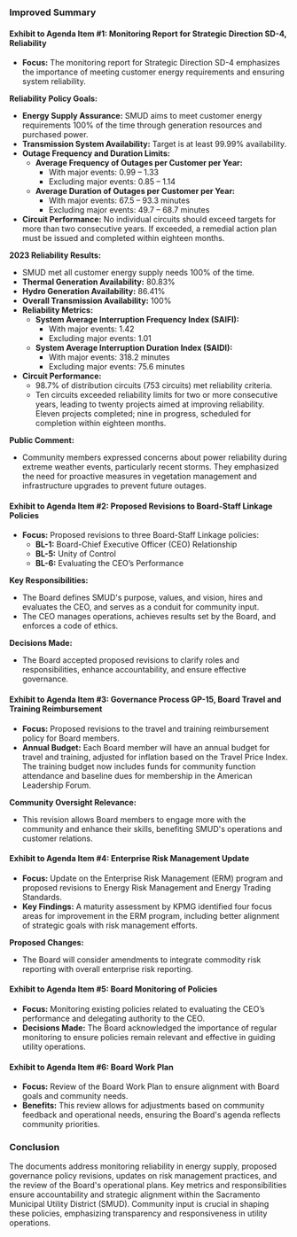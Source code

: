 ### Improved Summary

#### Exhibit to Agenda Item #1: Monitoring Report for Strategic Direction SD-4, Reliability
- **Focus:** The monitoring report for Strategic Direction SD-4 emphasizes the importance of meeting customer energy requirements and ensuring system reliability.

**Reliability Policy Goals:**
- **Energy Supply Assurance:** SMUD aims to meet customer energy requirements 100% of the time through generation resources and purchased power.
- **Transmission System Availability:** Target is at least 99.99% availability.
- **Outage Frequency and Duration Limits:**
  - **Average Frequency of Outages per Customer per Year:**
    - With major events: 0.99 – 1.33
    - Excluding major events: 0.85 – 1.14
  - **Average Duration of Outages per Customer per Year:**
    - With major events: 67.5 – 93.3 minutes
    - Excluding major events: 49.7 – 68.7 minutes
- **Circuit Performance:** No individual circuits should exceed targets for more than two consecutive years. If exceeded, a remedial action plan must be issued and completed within eighteen months.

**2023 Reliability Results:**
- SMUD met all customer energy supply needs 100% of the time.
- **Thermal Generation Availability:** 80.83%
- **Hydro Generation Availability:** 86.41%
- **Overall Transmission Availability:** 100%
- **Reliability Metrics:**
  - **System Average Interruption Frequency Index (SAIFI):**
    - With major events: 1.42
    - Excluding major events: 1.01
  - **System Average Interruption Duration Index (SAIDI):**
    - With major events: 318.2 minutes
    - Excluding major events: 75.6 minutes
- **Circuit Performance:**
  - 98.7% of distribution circuits (753 circuits) met reliability criteria.
  - Ten circuits exceeded reliability limits for two or more consecutive years, leading to twenty projects aimed at improving reliability. Eleven projects completed; nine in progress, scheduled for completion within eighteen months.

**Public Comment:**
- Community members expressed concerns about power reliability during extreme weather events, particularly recent storms. They emphasized the need for proactive measures in vegetation management and infrastructure upgrades to prevent future outages.

#### Exhibit to Agenda Item #2: Proposed Revisions to Board-Staff Linkage Policies
- **Focus:** Proposed revisions to three Board-Staff Linkage policies:
  - **BL-1:** Board-Chief Executive Officer (CEO) Relationship
  - **BL-5:** Unity of Control
  - **BL-6:** Evaluating the CEO’s Performance

**Key Responsibilities:**
- The Board defines SMUD's purpose, values, and vision, hires and evaluates the CEO, and serves as a conduit for community input.
- The CEO manages operations, achieves results set by the Board, and enforces a code of ethics.

**Decisions Made:**
- The Board accepted proposed revisions to clarify roles and responsibilities, enhance accountability, and ensure effective governance.

#### Exhibit to Agenda Item #3: Governance Process GP-15, Board Travel and Training Reimbursement
- **Focus:** Proposed revisions to the travel and training reimbursement policy for Board members.
- **Annual Budget:** Each Board member will have an annual budget for travel and training, adjusted for inflation based on the Travel Price Index. The training budget now includes funds for community function attendance and baseline dues for membership in the American Leadership Forum.

**Community Oversight Relevance:**
- This revision allows Board members to engage more with the community and enhance their skills, benefiting SMUD's operations and customer relations.

#### Exhibit to Agenda Item #4: Enterprise Risk Management Update
- **Focus:** Update on the Enterprise Risk Management (ERM) program and proposed revisions to Energy Risk Management and Energy Trading Standards.
- **Key Findings:** A maturity assessment by KPMG identified four focus areas for improvement in the ERM program, including better alignment of strategic goals with risk management efforts.

**Proposed Changes:**
- The Board will consider amendments to integrate commodity risk reporting with overall enterprise risk reporting.

#### Exhibit to Agenda Item #5: Board Monitoring of Policies
- **Focus:** Monitoring existing policies related to evaluating the CEO’s performance and delegating authority to the CEO.
- **Decisions Made:** The Board acknowledged the importance of regular monitoring to ensure policies remain relevant and effective in guiding utility operations.

#### Exhibit to Agenda Item #6: Board Work Plan
- **Focus:** Review of the Board Work Plan to ensure alignment with Board goals and community needs.
- **Benefits:** This review allows for adjustments based on community feedback and operational needs, ensuring the Board's agenda reflects community priorities.

### Conclusion
The documents address monitoring reliability in energy supply, proposed governance policy revisions, updates on risk management practices, and the review of the Board's operational plans. Key metrics and responsibilities ensure accountability and strategic alignment within the Sacramento Municipal Utility District (SMUD). Community input is crucial in shaping these policies, emphasizing transparency and responsiveness in utility operations.
